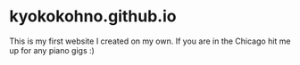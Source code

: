 # kyokokohno.github.io
This is my first website I created on my own. If you are in the Chicago hit me up for any piano gigs :) 

